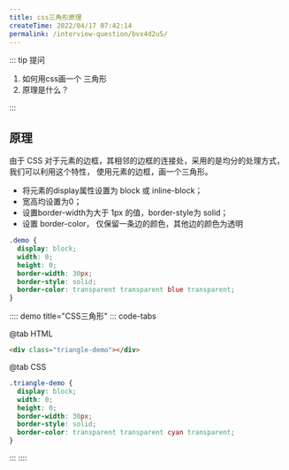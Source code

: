 ```yaml
---
title: css三角形原理
createTime: 2022/04/17 07:42:14
permalink: /interview-question/bvx4d2u5/
---
```


::: tip 提问

1. 如何用css画一个 三角形
2. 原理是什么？

:::

## 原理

由于 CSS 对于元素的边框，其相邻的边框的连接处，采用的是均分的处理方式，我们可以利用这个特性，
使用元素的边框，画一个三角形。

- 将元素的display属性设置为 block 或 inline-block；
- 宽高均设置为0；
- 设置border-width为大于 1px 的值，border-style为 solid；
- 设置 border-color， 仅保留一条边的颜色，其他边的颜色为透明

```css
.demo {
  display: block;
  width: 0;
  height: 0;
  border-width: 30px;
  border-style: solid;
  border-color: transparent transparent blue transparent;
}
```

:::: demo title="CSS三角形"
::: code-tabs

@tab HTML

```html
<div class="triangle-demo"></div>
```

@tab CSS

```css
.triangle-demo {
  display: block;
  width: 0;
  height: 0;
  border-width: 30px;
  border-style: solid;
  border-color: transparent transparent cyan transparent;
}
```

:::
::::
